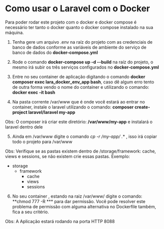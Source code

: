 # Como usar o Laravel com o Docker 

Para poder rodar este projeto com o docker e docker compose é necessário ter tanto o docker quanto o docker compose instalado na 
sua máquina. 

1. Tenha gere um arquivo .env na raíz do projeto com as credenciais de banco de dados conforme as variáveis de ambiente do serviço de banco de dados do **docker-compose.yml**

2. Rode o comando **docker-compose up -d --build** na raíz do projeto, o mesmo irá subir os três serviços configurados no **docker-compose.yml**

3. Entre no seu container de aplicação digitando o comando **docker composer exec lara_docker_env_app bash**, caso dê algum erro tento de outra forma vendo o nome do container e utilizando o comando: **docker exec -it <nome-do-container> bash** 

4. Na pasta corrente /var/www que é onde você estará ao entrar no container, instale o laravel utilizando o comando: **composer create-project laravel/laravel my-app** 

Obs: O composer irá criar este diretório: **/var/www/my-app** e instalará o laravel dentro dele

5. Ainda em /var/www digite o comando **cp -r /my-app/* .** , isso irá copiar todo o projeto para /var/www

Obs: Verifique se as pastas existem dentro de /storage/framework: cache, views e sessions, se não existem crie essas pastas. Exemplo: 

 - storage
    - framework 
        - cache
        - views
        - sessions

6. No seu container , estando na raiz /var/www/ digite o comando: **chmod 777 -R *** para dar permissão. Você pode resolver este problema de permissão com alguma alternativa no Dockerfile também, fica a seu critério. 

Obs: A Aplicação estará rodando na porta HTTP 8088